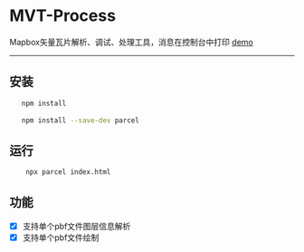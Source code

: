 # MVT-Process
Mapbox矢量瓦片解析、调试、处理工具，消息在控制台中打印 [demo](https://bingqixuan.github.io/magic/index.html#/tools/mvt)

-----------------------------------
## 安装
```bash
   npm install
   
   npm install --save-dev parcel
```

## 运行
```bash
    npx parcel index.html
```

## 功能
- [x] 支持单个pbf文件图层信息解析
- [x] 支持单个pbf文件绘制
